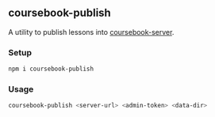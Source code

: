 ## coursebook-publish

A utility to publish lessons into [coursebook-server](https://github.com/arunoda/coursebook-server).

### Setup

```sh
npm i coursebook-publish
```

### Usage

```sh
coursebook-publish <server-url> <admin-token> <data-dir>
```
